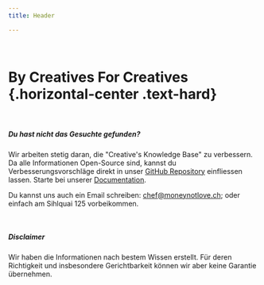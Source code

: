 ```yaml
---
title: Header

---
```


<br />

# By Creatives For Creatives {.horizontal-center .text-hard}

<br />

##### Du hast nicht das Gesuchte gefunden?
Wir arbeiten stetig daran, die "Creative's Knowledge Base" zu verbessern. Da alle Informationen Open-Source sind, kannst du Verbesserungsvorschläge direkt in unser [GitHub Repository](https://github.com/vitopepito/moneynotlove-pages) einfliessen lassen. Starte bei unserer [Documentation](documentation). 

Du kannst uns auch ein Email schreiben: chef@moneynotlove.ch; oder einfach am Sihlquai 125 vorbeikommen.

<br />

##### Disclaimer
Wir haben die Informationen nach bestem Wissen erstellt. Für deren Richtigkeit und insbesondere Gerichtbarkeit können wir aber keine Garantie übernehmen.
